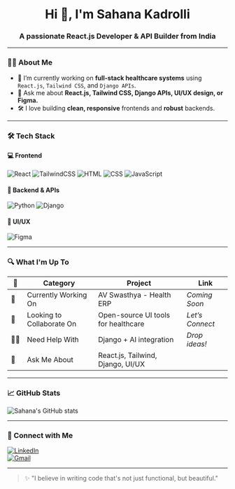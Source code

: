 <h1 align="center">Hi 👋, I'm Sahana Kadrolli</h1>
<h3 align="center">A passionate React.js Developer & API Builder from India</h3>

---

### 👩‍💻 About Me

- 🔭 I’m currently working on **full-stack healthcare systems** using `React.js`, `Tailwind CSS`, and `Django APIs`.
- 💬 Ask me about **React.js, Tailwind CSS, Django APIs, UI/UX design, or Figma.**
- 🛠 I love building **clean, responsive** frontends and **robust** backends.

---

### 🛠 Tech Stack

#### 💻 Frontend
![React](https://img.shields.io/badge/React-20232A?style=for-the-badge&logo=react)
![TailwindCSS](https://img.shields.io/badge/TailwindCSS-38B2AC?style=for-the-badge&logo=tailwind-css)
![HTML](https://img.shields.io/badge/HTML5-E34F26?style=for-the-badge&logo=html5)
![CSS](https://img.shields.io/badge/CSS3-1572B6?style=for-the-badge&logo=css3)
![JavaScript](https://img.shields.io/badge/JavaScript-yellow?style=for-the-badge&logo=javascript)

#### 🧠 Backend & APIs
![Python](https://img.shields.io/badge/Python-3776AB?style=for-the-badge&logo=python)
![Django](https://img.shields.io/badge/Django-092E20?style=for-the-badge&logo=django)

#### 🎨 UI/UX
![Figma](https://img.shields.io/badge/Figma-F24E1E?style=for-the-badge&logo=figma)

---

### 🔍 What I'm Up To

| 🌟 | Category | Project | Link |
|----|----------|---------|------|
| 🔭 | Currently Working On | AV Swasthya - Health ERP | _Coming Soon_ |
| 🤝 | Looking to Collaborate On | Open-source UI tools for healthcare | _Let’s Connect_ |
| 🙋‍♀️ | Need Help With | Django + AI integration | _Drop ideas!_ |
| 💬 | Ask Me About | React.js, Tailwind, Django, UI/UX |  |

---

### 📈 GitHub Stats

![Sahana's GitHub stats](https://github-readme-stats.vercel.app/api?username=S-16ahana&show_icons=true&theme=dracula)

---

### 🔗 Connect with Me

[![LinkedIn](https://img.shields.io/badge/LinkedIn-blue?style=for-the-badge&logo=linkedin)](https://linkedin.com/in/your-profile)  
[![Gmail](https://img.shields.io/badge/Gmail-D14836?style=for-the-badge&logo=gmail)](mailto:yourmail@gmail.com)

---

> ✨ "I believe in writing code that's not just functional, but beautiful."

